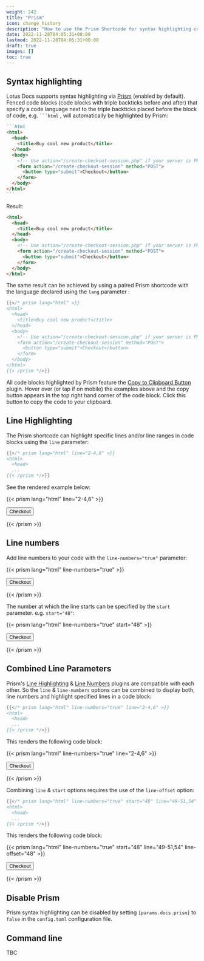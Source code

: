 ```yaml
---
weight: 242
title: "Prism"
icon: change_history
description: "How to use the Prism Shortcode for syntax highlighting code blocks."
date: 2022-11-28T04:05:31+00:00
lastmod: 2022-11-28T04:05:31+00:00
draft: true
images: []
toc: true
---
```


## Syntax highlighting

Lotus Docs supports syntax highlighting via [Prism](https://prismjs.com/) (enabled by default). Fenced code blocks (code blocks with triple backticks before and after) that specify a code language next to the triple backticks placed before the block of code, e.g. ` ```html ` , will automatically be highlighted by Prism:

````md
```html
<html>
  <head>
    <title>Buy cool new product</title>
  </head>
  <body>
    <!-- Use action="/create-checkout-session.php" if your server is PHP based. -->
    <form action="/create-checkout-session" method="POST">
      <button type="submit">Checkout</button>
    </form>
  </body>
</html>
```
````

Result:
```html
<html>
  <head>
    <title>Buy cool new product</title>
  </head>
  <body>
    <!-- Use action="/create-checkout-session.php" if your server is PHP based. -->
    <form action="/create-checkout-session" method="POST">
      <button type="submit">Checkout</button>
    </form>
  </body>
</html>
```

The same result can be achieved by using a paired Prism shortcode with the language declared using the `lang` parameter :

```go
{{</* prism lang="html" >}}
<html>
  <head>
    <title>Buy cool new product</title>
  </head>
  <body>
    <!-- Use action="/create-checkout-session.php" if your server is PHP based. -->
    <form action="/create-checkout-session" method="POST">
      <button type="submit">Checkout</button>
    </form>
  </body>
</html>
{{< /prism */>}}
```

All code blocks highlighted by Prism feature the [Copy to Clipboard Button](https://prismjs.com/plugins/copy-to-clipboard/) plugin. Hover over (or tap if on mobile) the examples above and the copy button appears in the top right hand corner of the code block. Click this button to copy the code to your clipboard.

## Line Highlighting

The Prism shortcode can highlight specific lines and/or line ranges in code blocks using the `line` parameter:
```go
{{</* prism lang="html" line="2-4,6" >}}
<html>
  <head>
  ...
{{< /prism */>}}
```
See the rendered example below:

{{< prism lang="html" line="2-4,6" >}}
<html>
  <head>
    <title>Buy cool new product</title>
  </head>
  <body>
    <!-- Use action="/create-checkout-session.php" if your server is PHP based. -->
    <form action="/create-checkout-session" method="POST">
      <button type="submit">Checkout</button>
    </form>
  </body>
</html>
{{< /prism >}}

## Line numbers

Add line numbers to your code with the `line-numbers="true"` parameter:

{{< prism lang="html" line-numbers="true" >}}
<html>
  <head>
    <title>Buy cool new product</title>
  </head>
  <body>
    <!-- Use action="/create-checkout-session.php" if your server is PHP based. -->
    <form action="/create-checkout-session" method="POST">
      <button type="submit">Checkout</button>
    </form>
  </body>
</html>
{{< /prism >}}

The number at which the line starts can be specified by the `start` parameter. e.g. `start="48"`:

{{< prism lang="html" line-numbers="true" start="48" >}}
<html>
  <head>
    <title>Buy cool new product</title>
  </head>
  <body>
    <!-- Use action="/create-checkout-session.php" if your server is PHP based. -->
    <form action="/create-checkout-session" method="POST">
      <button type="submit">Checkout</button>
    </form>
  </body>
</html>
{{< /prism >}}

## Combined Line Parameters

Prism's [Line Highlighting](https://prismjs.com/plugins/line-highlight/) & [Line Numbers](https://prismjs.com/plugins/line-numbers/) plugins are compatible with each other. So the `line` & `line-numbers` options can be combined to display both, line numbers and highlight specified lines in a code block:

```go
{{</* prism lang="html" line-numbers="true" line="2-4,6" >}}
<html>
  <head>
  ...
{{< /prism */>}}
```
This renders the following code block:

{{< prism lang="html" line-numbers="true" line="2-4,6" >}}
<html>
  <head>
    <title>Buy cool new product</title>
  </head>
  <body>
    <!-- Use action="/create-checkout-session.php" if your server is PHP based. -->
    <form action="/create-checkout-session" method="POST">
      <button type="submit">Checkout</button>
    </form>
  </body>
</html>
{{< /prism >}}

Combining `line` & `start` options requires the use of the `line-offset` option:

```go
{{</* prism lang="html" line-numbers="true" start="48" line="49-51,54" line-offset="48" >}}
<html>
  <head>
  ...
{{< /prism */>}}
```
This renders the following code block:

{{< prism lang="html" line-numbers="true" start="48" line="49-51,54" line-offset="48" >}}
<html>
  <head>
    <title>Buy cool new product</title>
  </head>
  <body>
    <!-- Use action="/create-checkout-session.php" if your server is PHP based. -->
    <form action="/create-checkout-session" method="POST">
      <button type="submit">Checkout</button>
    </form>
  </body>
</html>
{{< /prism >}}

## Disable Prism

Prism syntax highlighting can be disabled by setting `[params.docs.prism]` to `false` in the `config.toml` configuration file.

## Command line

TBC